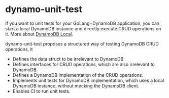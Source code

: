 # dynamo-unit-test

If you want to unit tests for your GoLang+DynamoDB application,
you can start a local DynamoDB instance and directly execute CRUD operations on it.
More about [DynamoDB Local](https://docs.aws.amazon.com/amazondynamodb/latest/developerguide/DynamoDBLocal.html).

dynamo-unit-test proposes a structured way of testing DynamoDB CRUD operations, it

* Defines the data struct to be irrelevant to DynamoDB.
* Defines interfaces for CRUD operations, which are also irrelevant to DynamoDB.
* Defines a DynamoDB implementation of the CRUD operations.
* Implements unit tests for DynamoDB implementation, which uses a local DynamoDB instance, without mocking 
  the DynamoDB client.
* Enables CI to run unit tests.